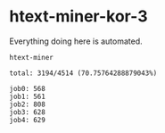 # htext-miner-kor-3

Everything doing here is automated.

```
htext-miner

total: 3194/4514 (70.75764288879043%)

job0: 568
job1: 561
job2: 808
job3: 628
job4: 629
```
